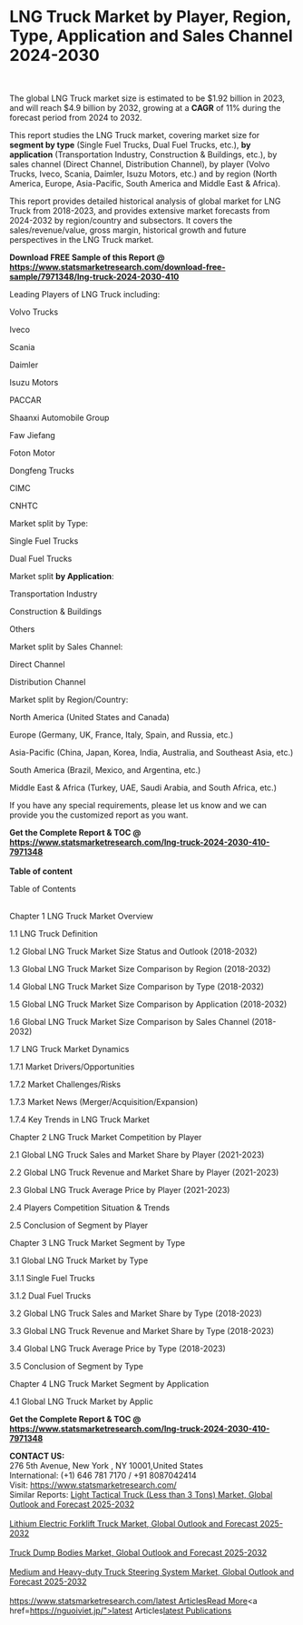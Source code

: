 <h1>LNG Truck Market by Player, Region, Type, Application and Sales Channel 2024-2030</h1><br/><p>The global LNG Truck market size is estimated to be $1.92 billion in 2023, and will reach $4.9 billion by 2032, growing at a <strong>CAGR</strong> of 11% during the forecast period from 2024 to 2032.</p><p>This report studies the LNG Truck market, covering market size for <strong>segment by type</strong> (Single Fuel Trucks, Dual Fuel Trucks, etc.), <strong>by application</strong> (Transportation Industry, Construction & Buildings, etc.), by sales channel (Direct Channel, Distribution Channel), by player (Volvo Trucks, Iveco, Scania, Daimler, Isuzu Motors, etc.) and by region (North America, Europe, Asia-Pacific, South America and Middle East & Africa).</p><p>This report provides detailed historical analysis of global market for LNG Truck from 2018-2023, and provides extensive market forecasts from 2024-2032 by region/country and subsectors. It covers the sales/revenue/value, gross margin, historical growth and future perspectives in the LNG Truck market.</p><p><strong>Download FREE Sample of this Report @ <a href="https://www.statsmarketresearch.com/download-free-sample/7971348/lng-truck-2024-2030-410">https://www.statsmarketresearch.com/download-free-sample/7971348/lng-truck-2024-2030-410</a></strong></p><p>Leading Players of LNG Truck including:</p><p>Volvo Trucks</p><p>Iveco</p><p>Scania</p><p>Daimler</p><p>Isuzu Motors</p><p>PACCAR</p><p>Shaanxi Automobile Group</p><p>Faw Jiefang</p><p>Foton Motor</p><p>Dongfeng Trucks</p><p>CIMC</p><p>CNHTC</p><p>Market split by Type:</p><p>Single Fuel Trucks</p><p>Dual Fuel Trucks</p><p>Market split <strong>by Application</strong>:</p><p>Transportation Industry</p><p>Construction & Buildings</p><p>Others</p><p>Market split by Sales Channel:</p><p>Direct Channel</p><p>Distribution Channel</p><p>Market split by Region/Country:</p><p>North America (United States and Canada)</p><p>Europe (Germany, UK, France, Italy, Spain, and Russia, etc.)</p><p>Asia-Pacific (China, Japan, Korea, India, Australia, and Southeast Asia, etc.)</p><p>South America (Brazil, Mexico, and Argentina, etc.)</p><p>Middle East & Africa (Turkey, UAE, Saudi Arabia, and South Africa, etc.)</p><p>If you have any special requirements, please let us know and we can provide you the customized report as you want.</p><div><b>Get the Complete Report & TOC @ <a href="https://www.statsmarketresearch.com/lng-truck-2024-2030-410-7971348">https://www.statsmarketresearch.com/lng-truck-2024-2030-410-7971348</a></b></div><br><b>Table of content</b><p>Table of Contents<br />
 
 <br />
 
 Chapter 1 LNG Truck Market Overview<br />
 
  1.1 LNG Truck Definition<br />
 
  1.2 Global LNG Truck Market Size Status and Outlook (2018-2032)<br />
 
  1.3 Global LNG Truck Market Size Comparison by Region (2018-2032)<br />
 
  1.4 Global LNG Truck Market Size Comparison by Type (2018-2032)<br />
 
  1.5 Global LNG Truck Market Size Comparison by Application (2018-2032)<br />
 
  1.6 Global LNG Truck Market Size Comparison by Sales Channel (2018-2032)<br />
 
  1.7 LNG Truck Market Dynamics<br />
 
  1.7.1 Market Drivers/Opportunities<br />
 
  1.7.2 Market Challenges/Risks<br />
 
  1.7.3 Market News (Merger/Acquisition/Expansion)<br />
 
  1.7.4 Key Trends in LNG Truck Market<br />
 
 Chapter 2 LNG Truck Market Competition by Player<br />
 
  2.1 Global LNG Truck Sales and Market Share by Player (2021-2023)<br />
 
  2.2 Global LNG Truck Revenue and Market Share by Player (2021-2023)<br />
 
  2.3 Global LNG Truck Average Price by Player (2021-2023)<br />
 
  2.4 Players Competition Situation & Trends<br />
 
  2.5 Conclusion of Segment by Player<br />
 
 Chapter 3 LNG Truck Market Segment by Type<br />
 
  3.1 Global LNG Truck Market by Type<br />
 
  3.1.1 Single Fuel Trucks<br />
 
  3.1.2 Dual Fuel Trucks<br />
 
  3.2 Global LNG Truck Sales and Market Share by Type (2018-2023)<br />
 
  3.3 Global LNG Truck Revenue and Market Share by Type (2018-2023)<br />
 
  3.4 Global LNG Truck Average Price by Type (2018-2023)<br />
 
  3.5 Conclusion of Segment by Type<br />
 
 Chapter 4 LNG Truck Market Segment by Application<br />
 
  4.1 Global LNG Truck Market by Applic<br><div><b>Get the Complete Report & TOC @ <a href="https://www.statsmarketresearch.com/lng-truck-2024-2030-410-7971348">https://www.statsmarketresearch.com/lng-truck-2024-2030-410-7971348</a></b></div></p> <b>CONTACT US:</b><br>276 5th Avenue, New York , NY 10001,United States<br>International: (+1) 646 781 7170 / +91 8087042414<br>Visit: <a href="https://www.statsmarketresearch.com/">https://www.statsmarketresearch.com/</a><br>Similar Reports: <a href="https://www.statsmarketresearch.com/lng-truck-2024-2030-410-7971348">Light Tactical Truck (Less than 3 Tons) Market, Global Outlook and Forecast 2025-2032</a><br/><br/><a href="https://www.statsmarketresearch.com/lng-truck-2024-2030-410-7971348">Lithium Electric Forklift Truck Market, Global Outlook and Forecast 2025-2032</a><br/><br/><a href="https://www.statsmarketresearch.com/lng-truck-2024-2030-410-7971348">Truck Dump Bodies Market, Global Outlook and Forecast 2025-2032 </a><br/><br/><a href="https://www.statsmarketresearch.com/lng-truck-2024-2030-410-7971348">Medium and Heavy-duty Truck Steering System Market, Global Outlook and Forecast 2025-2032 </a><br/><br/><a href="https://gyeongbokgung.com">https://www.statsmarketresearch.com/</a><a href="https://hallyeomaritime.com">latest Articles</a><a href="https://jingwansa.com">Read More</a><a href=https://nguoiviet.jp/">latest Articles</a><a href="https://www.intelmarketresearch.com/">latest Publications</a>